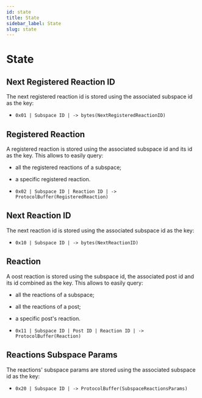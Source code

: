 ```yaml
---
id: state
title: State
sidebar_label: State
slug: state
---
```


# State

## Next Registered Reaction ID
The next registered reaction id is stored using the associated subspace id as the key:

- `0x01 | Subspace ID | -> bytes(NextRegisteredReactionID)`

## Registered Reaction
A registered reaction is stored using the associated subspace id and its id as the key. This allows to easily
query:
- all the registered reactions of a subspace;
- a specific registered reaction.

- `0x02 | Subspace ID | Reaction ID | -> ProtocolBuffer(RegisteredReaction)`

## Next Reaction ID
The next reaction id is stored using the associated subspace id as the key:

- `0x10 | Subspace ID | -> bytes(NextReactionID)`

## Reaction
A oost reaction is stored using the subspace id, the associated post id and its id combined as the key. This allows to easily query:
- all the reactions of a subspace;
- all the reactions of a post;
- a specific post's reaction.

- `0x11 | Subspace ID | Post ID | Reaction ID | -> ProtocolBuffer(Reaction)`

## Reactions Subspace Params
The reactions' subspace params are stored using the associated subspace id as the key:

- `0x20 | Subspace ID | -> ProtocolBuffer(SubspaceReactionsParams)`
